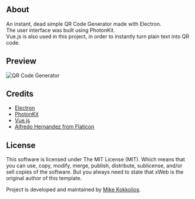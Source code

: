 ## About
An instant, dead simple QR Code Generator made with Electron.  
The user interface was built using PhotonKit.  
Vue.js is also used in this project, in order to instantly turn plain text into QR code.

## Preview
![QR Code Generator](http://i.imgur.com/2ArvYFR.png "QR Code Generator")

## Credits
* [Electron](https://electron.atom.io)
* [PhotonKit](http://photonkit.com)
* [Vue.js](https://vuejs.org)
* [Alfredo Hernandez from Flaticon](http://www.flaticon.com/authors/alfredo-hernandez)

## License
This software is licensed under The MIT License (MIT). Which means that you can use, copy, modify, merge, publish, distribute, sublicense, and/or sell copies of the software. But you always need to state that xWeb is the original author of this template.

Project is developed and maintained by [Mike Kokkolios](https://xweb.gr/).
